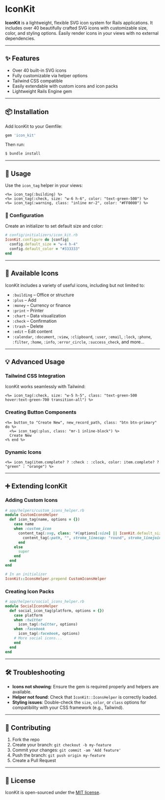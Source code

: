 # IconKit

**IconKit** is a lightweight, flexible SVG icon system for Rails applications. It includes over 40 beautifully crafted SVG icons with customizable size, color, and styling options. Easily render icons in your views with no external dependencies.

---

## ✨ Features

- Over 40 built-in SVG icons
- Fully customizable via helper options
- Tailwind CSS compatible
- Easily extendable with custom icons and icon packs
- Lightweight Rails Engine gem

---

## 📦 Installation

Add IconKit to your Gemfile:

```ruby
gem 'icon_kit'
```

Then run:

```bash
$ bundle install
```

---

## 🚀 Usage

Use the `icon_tag` helper in your views:

```erb
<%= icon_tag(:building) %>
<%= icon_tag(:check, size: "w-6 h-6", color: "text-green-500") %>
<%= icon_tag(:warning, class: "inline mr-2", color: "#FF0000") %>
```

### 🔧 Configuration

Create an initializer to set default size and color:

```ruby
# config/initializers/icon_kit.rb
IconKit.configure do |config|
  config.default_size = "w-4 h-4"
  config.default_color = "#333333"
end
```

---

## 🧰 Available Icons

IconKit includes a variety of useful icons, including but not limited to:

- `:building` – Office or structure
- `:plus` – Add
- `:money` – Currency or finance
- `:print` – Printer
- `:chart` – Data visualization
- `:check` – Confirmation
- `:trash` – Delete
- `:edit` – Edit content
- `:calendar`, `:document`, `:view`, `:clipboard`, `:user`, `:email`, `:lock`, `:phone`, `:filter`, `:home`, `:info`, `:error_circle`, `:success_check`, and more...

---

## 💡 Advanced Usage

### Tailwind CSS Integration

IconKit works seamlessly with Tailwind:

```erb
<%= icon_tag(:check, size: "w-5 h-5", class: "text-green-500 hover:text-green-700 transition-all") %>
```

### Creating Button Components

```erb
<%= button_to "Create New", new_record_path, class: "btn btn-primary" do %>
  <%= icon_tag(:plus, class: "mr-1 inline-block") %>
  Create New
<% end %>
```

### Dynamic Icons

```erb
<%= icon_tag(item.complete? ? :check : :clock, color: item.complete? ? "green" : "orange") %>
```

---

## ➕ Extending IconKit

### Adding Custom Icons

```ruby
# app/helpers/custom_icons_helper.rb
module CustomIconsHelper
  def icon_tag(name, options = {})
    case name
    when :custom_icon
      content_tag(:svg, class: "#{options[:size] || IconKit.default_size} #{options[:class]}", fill: "none", stroke: options[:color] || IconKit.default_color, viewBox: "0 0 24 24") do
        content_tag(:path, "", stroke_linecap: "round", stroke_linejoin: "round", stroke_width: "2", d: "M12 4v16m8-8H4")
      end
    else
      super
    end
  end
end

# In an initializer
IconKit::IconsHelper.prepend CustomIconsHelper
```

### Creating Icon Packs

```ruby
# app/helpers/social_icons_helper.rb
module SocialIconsHelper
  def social_icon_tag(platform, options = {})
    case platform
    when :twitter
      icon_tag(:twitter, options)
    when :facebook
      icon_tag(:facebook, options)
    # More social icons...
    end
  end
end
```

---

## 🛠 Troubleshooting

- **Icons not showing**: Ensure the gem is required properly and helpers are available.
- **Helper not found**: Check that `IconKit::IconsHelper` is correctly loaded.
- **Styling issues**: Double-check the `size`, `color`, or `class` options for compatibility with your CSS framework (e.g., Tailwind).

---

## 🤝 Contributing

1. Fork the repo
2. Create your branch: `git checkout -b my-feature`
3. Commit your changes: `git commit -am 'Add feature'`
4. Push the branch: `git push origin my-feature`
5. Create a Pull Request

---

## 📄 License

IconKit is open-sourced under the [MIT license](./MIT-LICENSE).

